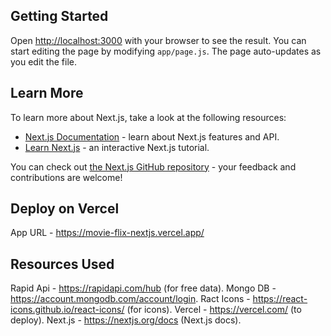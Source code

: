 ## Getting Started

Open [http://localhost:3000](http://localhost:3000) with your browser to see the result.
You can start editing the page by modifying `app/page.js`. The page auto-updates as you edit the file.

## Learn More

To learn more about Next.js, take a look at the following resources:
- [Next.js Documentation](https://nextjs.org/docs) - learn about Next.js features and API.
- [Learn Next.js](https://nextjs.org/learn) - an interactive Next.js tutorial.

You can check out [the Next.js GitHub repository](https://github.com/vercel/next.js/) - your feedback and contributions are welcome!

## Deploy on Vercel
App URL - https://movie-flix-nextjs.vercel.app/

## Resources Used
Rapid Api - https://rapidapi.com/hub (for free data).
Mongo DB - https://account.mongodb.com/account/login.
Ract Icons - https://react-icons.github.io/react-icons/ (for icons).
Vercel - https://vercel.com/ (to deploy).
Next.js - https://nextjs.org/docs (Next.js docs).
